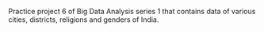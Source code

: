 Practice project 6 of Big Data Analysis series 1 that contains data of various cities, districts, religions and genders of India.
